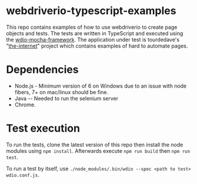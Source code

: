 # webdriverio-typescript-examples
This repo contains examples of how to use webdriverio to create page objects and tests. The tests are written in TypeScript and executed using the [wdio-mocha-framework](https://github.com/webdriverio/wdio-mocha-framework). The application under test is tourdedave's "[the-internet](https://github.com/tourdedave/the-internet)" project which contains examples of hard to automate pages.

# Dependencies
* Node.js - Minimum version of 6 on Windows due to an issue with node fibers, 7+ on mac/linux should be fine.
* Java -- Needed to run the selenium server
* Chrome.

# Test execution
To run the tests, clone the latest version of this repo then install the node modules using ```npm install```. Afterwards execute ```npm run build``` then ```npm run test```.

To run a test by itself, use ```./node_modules/.bin/wdio --spec <path to test> wdio.conf.js```.
